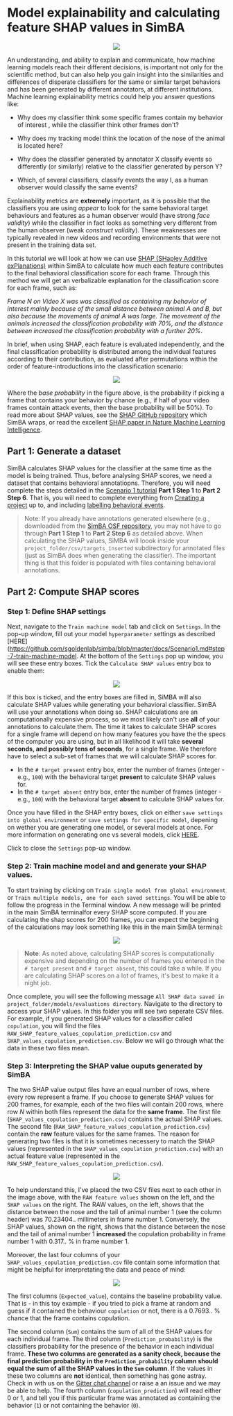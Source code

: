 # Model explainability and calculating feature SHAP values in SimBA

<p align="center">
<img src="https://github.com/sgoldenlab/simba/blob/master/images/SHAP0.png" />
</p>


An understanding, and ability to explain and communicate, how machine learning models reach their different decisions, is important not only for the scientific method, but can also help you gain insight into the similarities and differences of disperate classifiers for the same or similar target behaviors and has been generated by different annotators, at different institutions. Machine learning explainability metrics could help you answer questions like:

* Why does my classifier think some specific frames  contain my behavior of interest , while the classifier think other frames don't?
 
* Why does my tracking model think the location of the nose of the animal is located here?
 
* Why does the classifier generated by annotator X classify events so differently (or similarly) relative to the classifier generated by person Y? 

* Which, of several classifiers, classify events the way I, as a human observer would classify the same events?
 
Explainability metrics are **extremely** important, as it is possible that the classifiers you are using *appear* to look for the same behavioral target behaviours and features as a human observer would (have strong *face validity*) while the classifier in fact looks as something very different from the human observer (weak *construct validity*). These weaknesses are typically revealed in new videos and recording environments that were not present in the training data set. 

In this tutorial we will look at how we can use [SHAP (SHapley Additive exPlanations)](https://github.com/slundberg/shap) within SimBA to calculate how much each feature contributes to the final behavioral classification score for each frame. Through this method we will get an verbalizable explanation for the classification score for each frame, such as: 

*Frame N on Video X was was classified as containing my behavior of interest mainly because of the small distance between animal A and B, but also because the movements of animal A was large. The movement of the animals increased the classification probability with 70%, and the distance between increased the classification probability with a further 20%*. 
 
 
In brief, when using SHAP, each feature is evaluated independently, and the final classification probability is distributed among the individual features according to their contribution, as evaluated after permutations within the order of feature-introductions into the classification scenario:

<p align="center">
<img src="https://github.com/sgoldenlab/simba/blob/master/images/SHAP1.png" />
</p>

Where the *base probability* in the figure above, is the probability if picking a frame that contains your behavior by chance (e.g., if half of your video frames contain attack events, then the base probability will be 50%). To read more about SHAP values, see the [SHAP GitHub repository](https://github.com/slundberg/shap) which SimBA wraps, or read the excellent [SHAP paper in Nature Machine Learning Intelligence](https://www.nature.com/articles/s42256-019-0138-9). 

## Part 1: Generate a dataset

SimBA calculates SHAP values for the classifier at the same time as the model is being trained. Thus, before analysing SHAP scores, we need a dataset that contains behavioral annotatiopns. Therefore, you will need complete the steps detailed in the [Scenario 1 tutorial](https://github.com/sgoldenlab/simba/blob/master/docs/Scenario1.md) **Part 1 Step 1** to **Part 2 Step 6**. That is, you will need to complete everything from [Creating a project](https://github.com/sgoldenlab/simba/blob/master/docs/Scenario1.md#part-1-create-a-new-project-1) up to, and including [labelling behavioral events](https://github.com/sgoldenlab/simba/blob/master/docs/Scenario1.md#step-6-label-behavior-ie-create-annotations-for-predictive-classifiers). 

>Note: If you already have annotations generated elsewhere (e.g., downloaded from the [SimBA OSF repository](https://osf.io/d69jt/), you may not have to go through **Part 1 Step 1** to **Part 2 Step 6** as detailed above. When calculating the SHAP values, SiMBA will loook inside your `project_folder/csv/targets_inserted` subdirectory for annotated files (just as SimBA does when generating the classifier). The important thing is that this folder is populated with files containing behavioral annotations. 

## Part 2: Compute SHAP scores

### Step 1: Define SHAP settings
Next, navigate to the `Train machine model` tab and click on `Settings`. In the pop-up window, fill out your model `hyperparameter` settings as described [HERE]
(https://github.com/sgoldenlab/simba/blob/master/docs/Scenario1.md#step-7-train-machine-model. At the bottom of the `Settings` pop up window, you will see these entry boxes. Tick the `Calculate SHAP values` entry box to enable them:

<p align="center">
<img src="https://github.com/sgoldenlab/simba/blob/master/images/SHAP2.png" />
</p>

If this box is ticked, and the entry boxes are filled in, SiMBA will also calculate SHAP values while generating your behavioral classifier. SimBA will use your annotations when doing so. SHAP calculations are an computationally expensive process, so we most likely can't use **all** of your annotations to calculate them. The time it takes to calculate SHAP scores for a single frame will depend on how many features you have the the specs of the computer you are using, but in all likelihood it will take **several seconds, and possibly tens of seconds**, for a single frame. We therefore have to select a sub-set of frames that we will calculate SHAP scores for. 

  - In the `# target present` entry box, enter the number of frames (integer - e.g., `100`) with the behavioral target **present** to calculate SHAP values for. 
  - In the `# target absent` entry box, enter the number of frames (integer - e.g., `100`) with the behavioral target **absent** to calculate SHAP values for.
  
Once you have filled in the SHAP entry boxes, click on either `save settings into global environment` or `save settings for specific model`, depening on wether you are generating one model, or several models at once. For more information on generating one vs several models, click [HERE](https://github.com/sgoldenlab/simba/blob/master/docs/Scenario1.md#train-predictive-classifiers-start-the-machine-training). 

Click to close the `Settings` pop-up window. 

### Step 2: Train machine model and and generate your SHAP values.

To start training by clicking on `Train single model from global environment` or `Train multiple models, one for each saved settings`. You will be able to follow the progress in the Terminal window. A new message will be printed in the main SimBA terminalfor every SHAP score computed. If you are calculating the shap scores for 200 frames, you can expect the beginning of the calculations may look something like this in the main SimBA terminal:

<p align="center">
<img src="https://github.com/sgoldenlab/simba/blob/master/images/SHAP3.png" />
</p>

>**Note**: As noted above, calculating SHAP scores is computationally expensive and depending on the number of frames you entered in the `# target present` and `# target absent`, this could take a while. If you are calculating SHAP scores on a lot of frames, it's best to make it a night job.

Once complete, you will see the following message `All SHAP data saved in project_folder/models/evaluations directory`. Navigate to the directory to access your SHAP values. In this folder you will see two seperate CSV files. For example, if you generated SHAP values for a classifier called `copulation`, you will find the files `RAW_SHAP_feature_values_copulation_prediction.csv` and `SHAP_values_copulation_prediction.csv`. Below we will go through what the data in these two files mean. 


### Step 3: Interpreting the SHAP value ouputs generated by SimBA

The two SHAP value output files have an equal number of rows, where every row represent a frame. If you choose to generate SHAP values for 200 frames, for example, each of the two files will contain 200 rows, where row *N* within both files represent the data for the **same frame**. The first file (`SHAP_values_copulation_prediction.csv`) contains the actual SHAP values. The second file (`RAW_SHAP_feature_values_copulation_prediction.csv`) contain the **raw** feature values for the same frames. The reason for generating two files is that it is sometimes necessery to match the SHAP values (represented in the `SHAP_values_copulation_prediction.csv`) with an actual feature value (represented in the `RAW_SHAP_feature_values_copulation_prediction.csv`).  

<p align="center">
<img src="https://github.com/sgoldenlab/simba/blob/master/images/SHAP5.png" />
</p>

To help understand this, I've placed the two CSV files next to each other in the image above, with the `RAW feature values` shown on the left, and the `SHAP values` on the right. The RAW values, on the left, shows that the distance between the nose and the tail of animal number 1 (see the column header) was 70.23404.. millimeters in frame number 1. Conversely, the SHAP values, shown on the right, shows that the distance between the nose and the tail of animal number 1 **increased** the copulation probability in frame number 1 with 0.317.. % in frame number 1.

Moreover, the last four columns of your `SHAP_values_copulation_prediction.csv` file contain some information that might be helpful for interpretating the data and peace of mind:

<p align="center">
<img src="https://github.com/sgoldenlab/simba/blob/master/images/SHAP6.png" />
</p>

The first columns (`Expected_value`), contains the baseline probability value. That is - in this toy example - if you tried to pick a frame at random and guess if it contained the behaviour `copulation` or not, there is a 0.7693.. % chance that the frame contains copulation. 

The second column (`Sum`) contains the sum of all of the SHAP values for each individual frame. The third column (`Prediction_probability`) is the classifiers probability for the presence of the behavior in each individual frame. **These two columns are generated as a sanity check, because the final prediction probability in the `Prediction_probability` column should equal the sum of all the SHAP values in the `Sum` column**. If the values in these two columns are **not** identical, then something has gone astray. Check in with us on the [Gitter chat channel](https://gitter.im/SimBA-Resource/community) or raise a an issue and we may be able to help. The fourth column (`copulation_prediction`) will read either 0 or 1, and tell you if this particular frame was annotated as containiing the behavior (`1`) or not containing the behavior (`0`). 








